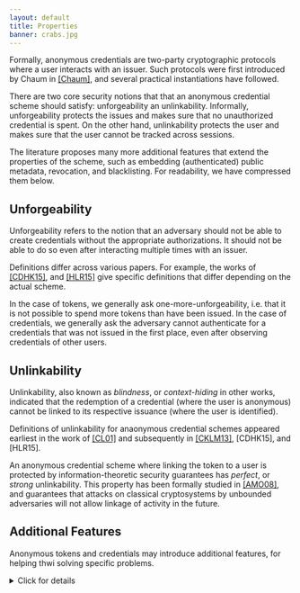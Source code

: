 ```yaml
---
layout: default
title: Properties
banner: crabs.jpg
---
```

<style>

details > *:not(summary){
  margin-left: 2em;
}

ul,li {
  margin-left: 4em;
}

</style>

Formally, anonymous credentials are two-party cryptographic protocols
where a user interacts with an issuer. Such protocols were first
introduced by Chaum in
[[Chaum]]({{site.baseurl}}/bibliography.html#chaum85), and several
practical instantiations have followed.

There are two core security notions that that an anonymous credential
scheme should satisfy: unforgeability an unlinkability.
Informally, unforgeability protects the issues and makes sure that no
unauthorized credential is spent. On the other hand, unlinkability
protects the user and makes sure that the user cannot be tracked across sessions.

The literature proposes many more additional features that extend the
properties of the scheme, such as embedding (authenticated) public
metadata, revocation, and blacklisting. For readability, we have compressed
them below.

## Unforgeability

Unforgeability refers to the notion that an adversary should not be able to
create credentials without the appropriate authorizations. It should not
be able to do so even after interacting multiple times with an issuer.

Definitions differ across various papers. For example, the works of
[[CDHK15]]({{site.baseurl}}/bibliography.html#cdhk15), and
[[HLR15]]({{site.baseurl}}/bibliography.html#hlr15) give specific
definitions that differ depending on the actual scheme.

In the case of tokens, we generally ask one-more-unforgeability, i.e. that it
is not possible to spend more tokens than have been issued. In the case of
credentials, we generally ask the adversary cannot authenticate for a
credentials that was not issued in the first place, even after observing
credentials of other users.

## Unlinkability

Unlinkability, also known as *blindness*, or *context-hiding* in other works,
indicated that the redemption of a credential (where the user is anonymous)
cannot be linked to its respective issuance (where the user is identified).

Definitions of unlinkability for anaonymous credential schemes appeared
earliest in the work of [[CL01]]({{site.baseurl}}/bibliography.html#cl01)
and subsequently in
[[CKLM13]]({{site.baseurl}}/bibliography.html#cklm13), \[CDHK15\], and
\[HLR15\].

An anonymous credential scheme where linking the token to a user is protected
by information-theoretic security guarantees has *perfect*, or *strong*
unlinkability. This property has been formally studied in
[[AMO08]]({{site.baseurl}}/bibliography.html#amo08), and guarantees that
attacks on classical cryptosystems by unbounded adversaries will not
allow linkage of activity in the future.


## Additional Features

Anonymous tokens and credentials may introduce additional features, for
helping thwi solving specific problems.

<details>
<summary markdown="span">Click for details</summary>

### Concurrent Security

A system is said to have concurrent security if the signer or issuer of
tokens or credentials can engage in multiple, concurrent issuances at
the same time without affecting security. Many schemes only include
proofs that consider sequential security, wherein at most one issuance
flow occurs at a time, yet fail to achieve concurrent security. In
practice, concurrent security is paramount.

### Single-Show and Multi-Show

Tokens or credentials may be either single- or multi-show, depending on the cryptographic
construction. For example, tokens derived from the output of an [OPRF protocol]({{site.baseurl}}/primitives.html#oprf) are
typically single-show because spending the same token twice forces the client to
reveal the same input twice, thereby breaking unlinkability. Credentials
that permit multi-show operations (such as [[CL06]]({{site.baseurl}}/bibliography.html#bcckls08))

### Revocation

Defined here by [Acar et al.](https://www.iacr.org/archive/pkc2011/65710436/65710436.pdf) and
implemented using an accumulator scheme with delegatable non-membership proofs.
Revocation via blocklisting was also implemented by [Tsang et al.](https://www.cs.dartmouth.edu/~sws/pubs/akts07.pdf).

### Associated Data

Credentials may permit attaching associated data during an issuance transaction. Attaching metadata to
credentials can lead to not guarantee the desired level of anonymity.
In scenarios where metadata is permitted, credentials are only
unlinkable from the set of users with the same metadata (regardless of
whether it is public or private).

#### Public Attributes {#public-metadata}

Anonymous credentials with "Public Attributes" can include metadata (e.g. provider, country of origin). The metadata is generated and signed by the issuer as part of the "credential
issuance" protocol, and are visible by the credential holder.

Certain schemes allow "selective disclosure" of attributes during token
redemption which allows the user to choose which attributes to reveal and which
ones to keep secret, while other schemes require disclosing all attributes.

#### Private Attributes {#private-metadata}

Credentials with "Private Attributes" include metadata that is created
by and visible to the issuer but not by the credential holder. This can allow services to "shadowban" or rate-limit flagged users.

Private attributes must hold privacy: it must be infiseable for
the issuer to link two credentials with the same set of private
attributes.

### Delegatable

Introduced in [CL06]({{site.baseurl}}/bibliography.html#bcckls08), delegatable anonymous credential system allow participants to use their
credentials anonymously, as well as anonymously delegate them to other
participants.

### Escrow

TODO

### Threshold Issuance

A credential scheme where there can be multiple credential issuers which can
also potentially be Byzantine. (see [Coconut](https://arxiv.org/pdf/1802.07344.pdf)).

</details>
